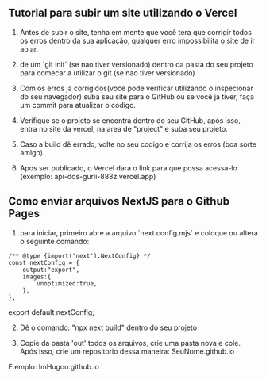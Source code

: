 ## Tutorial para subir um site utilizando o Vercel


1. Antes de subir o site, tenha em mente que você tera que corrigir todos os erros dentro da sua aplicação, qualquer erro impossibilita o site de ir ao ar.


2. de um ´git init´ (se nao tiver versionado) dentro da pasta do seu projeto para comecar a utilizar o git (se nao tiver versionado)


3. Com os erros ja corrigidos(voce pode verificar utilizando o inspecionar do seu navegador) suba seu site para o GitHub ou se você ja tiver, faça um commit para atualizar o codigo.


4. Verifique se o projeto se encontra dentro do seu GitHub, após isso, entra no site da vercel, na area de "project" e suba seu projeto.


5. Caso a build dê errado, volte no seu codigo e corrija os erros (boa sorte amigo).


6. Apos ser publicado, o Vercel dara o link para que possa acessa-lo (exemplo: api-dos-gurii-888z.vercel.app)




## Como enviar arquivos NextJS para o Github Pages 



1. para iniciar, primeiro abre a arquivo ´next.config.mjs´ e coloque ou altera o seguinte comando: 



```
/** @type {import('next').NextConfig} */
const nextConfig = {
    output:"export",
    images:{
        unoptimized:true,
    },
};
```


export default nextConfig;

2. Dê o comando: "npx next build" dentro do seu projeto

3. Copie da pasta 'out' todos os arquivos, crie uma pasta nova e cole. Após isso, crie um repositorio dessa maneira: SeuNome.github.io

E.emplo: ImHugoo.github.io




